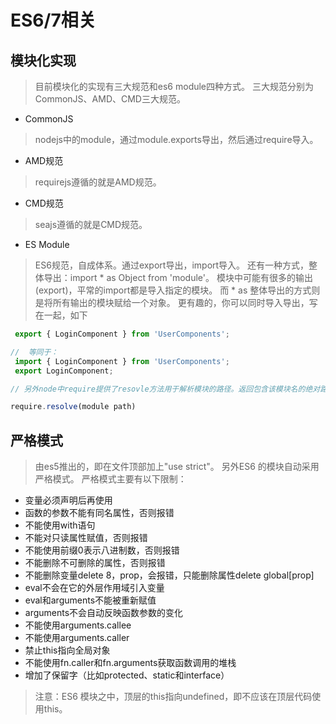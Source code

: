 # ES6/7相关

## 模块化实现

> 目前模块化的实现有三大规范和es6 module四种方式。 三大规范分别为CommonJS、AMD、CMD三大规范。

- CommonJS

> nodejs中的module，通过module.exports导出，然后通过require导入。

- AMD规范

> requirejs遵循的就是AMD规范。

- CMD规范

> seajs遵循的就是CMD规范。

- ES Module

> ES6规范，自成体系。通过export导出，import导入。
>还有一种方式，整体导出：import * as Object from 'module'。
> 模块中可能有很多的输出(export)，平常的import都是导入指定的模块。
> 而 * as 整体导出的方式则是将所有输出的模块赋给一个对象。
> 更有趣的，你可以同时导入导出，写在一起，如下

```js
 export { LoginComponent } from 'UserComponents';

//  等同于：
 import { LoginComponent } from 'UserComponents';
 export LoginComponent;

// 另外node中require提供了resovle方法用于解析模块的路径。返回包含该模块名的绝对路径。

require.resolve(module path)
```

## 严格模式

> 由es5推出的，即在文件顶部加上"use strict"。
> 另外ES6 的模块自动采用严格模式。
> 严格模式主要有以下限制：

- 变量必须声明后再使用
- 函数的参数不能有同名属性，否则报错
- 不能使用with语句
- 不能对只读属性赋值，否则报错
- 不能使用前缀0表示八进制数，否则报错
- 不能删除不可删除的属性，否则报错
- 不能删除变量delete 8，prop，会报错，只能删除属性delete global[prop]
- eval不会在它的外层作用域引入变量
- eval和arguments不能被重新赋值
- arguments不会自动反映函数参数的变化
- 不能使用arguments.callee
- 不能使用arguments.caller
- 禁止this指向全局对象
- 不能使用fn.caller和fn.arguments获取函数调用的堆栈
- 增加了保留字（比如protected、static和interface）

> 注意：ES6 模块之中，顶层的this指向undefined，即不应该在顶层代码使用this。